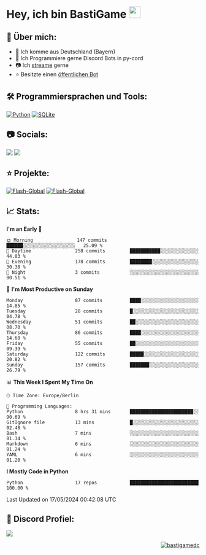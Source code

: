 # Hey, ich bin BastiGame <img src="https://raw.githubusercontent.com/MartinHeinz/MartinHeinz/master/wave.gif" width="30px">

## 📌 Über mich:
- 📍 Ich komme aus Deutschland (Bayern)
- 📝 Ich Programmiere gerne Discord Bots in py-cord
- 📷 Ich [streame](https://twitch.tv/bastigametv) gerne
- ⭐ Besitzte einen [öffentlichen Bot](https://discord.com/api/oauth2/authorize?client_id=1169681232532099112&permissions=430302428277&scope=bot%20applications.commands)

## 🛠️ Programmiersprachen und Tools:
[![Python](https://img.shields.io/badge/python-3670A0?style=for-the-badge&logo=python&logoColor=ffdd54)](https://github.com/Pycord-Development/pycord)
[![SQLite](https://img.shields.io/badge/sqlite-%2307405e.svg?style=for-the-badge&logo=sqlite&logoColor=white)](https://github.com/sqlite/sqlite)


## 📷 Socials:  
[![](https://img.shields.io/badge/Discord-5865F2?logo=discord&logoColor=white&style=for-the-badge)]([https://discord.com/users/203208036053942272](https://discord.gg/Pnw5vEjRZ5))
[![](https://img.shields.io/twitch/status/silbergecko_tv?style=for-the-badge&logo=twitch&logoColor=white&color=purple)](https://twitch.tv/bastigametv)

## ⭐ Projekte:
[![Flash-Global](https://img.shields.io/badge/Flash_Global-00A966?style=for-the-badge&logo=wechat&logoColor=white)](https://discord.com/api/oauth2/authorize?client_id=1169681232532099112&permissions=430302428277&scope=bot%20applications.commands)
[![Flash-Global](https://img.shields.io/badge/FlashBot-00A966?style=for-the-badge&logo=wechat&logoColor=white)](https://discord.com/api/oauth2/authorize?client_id=1111374314340626433&permissions=1497266007286&scope=bot%20applications.commands)

## 📈 Stats:
<!--START_SECTION:waka-->
**I'm an Early 🐤** 

```text
🌞 Morning                147 commits         ██████░░░░░░░░░░░░░░░░░░░   25.09 % 
🌆 Daytime                258 commits         ███████████░░░░░░░░░░░░░░   44.03 % 
🌃 Evening                178 commits         ████████░░░░░░░░░░░░░░░░░   30.38 % 
🌙 Night                  3 commits           ░░░░░░░░░░░░░░░░░░░░░░░░░   00.51 % 
```
📅 **I'm Most Productive on Sunday** 

```text
Monday                   87 commits          ████░░░░░░░░░░░░░░░░░░░░░   14.85 % 
Tuesday                  28 commits          █░░░░░░░░░░░░░░░░░░░░░░░░   04.78 % 
Wednesday                51 commits          ██░░░░░░░░░░░░░░░░░░░░░░░   08.70 % 
Thursday                 86 commits          ████░░░░░░░░░░░░░░░░░░░░░   14.68 % 
Friday                   55 commits          ██░░░░░░░░░░░░░░░░░░░░░░░   09.39 % 
Saturday                 122 commits         █████░░░░░░░░░░░░░░░░░░░░   20.82 % 
Sunday                   157 commits         ███████░░░░░░░░░░░░░░░░░░   26.79 % 
```


📊 **This Week I Spent My Time On** 

```text
🕑︎ Time Zone: Europe/Berlin

💬 Programming Languages: 
Python                   8 hrs 31 mins       ███████████████████████░░   90.69 % 
GitIgnore file           13 mins             █░░░░░░░░░░░░░░░░░░░░░░░░   02.48 % 
Bash                     7 mins              ░░░░░░░░░░░░░░░░░░░░░░░░░   01.34 % 
Markdown                 6 mins              ░░░░░░░░░░░░░░░░░░░░░░░░░   01.24 % 
YAML                     6 mins              ░░░░░░░░░░░░░░░░░░░░░░░░░   01.20 % 
```

**I Mostly Code in Python** 

```text
Python                   17 repos            █████████████████████████   100.00 % 
```




 Last Updated on 17/05/2024 00:42:08 UTC
<!--END_SECTION:waka-->

## 🔎 Discord Profiel:
<a href="https://discord.com/users/1018150165489668227"><img src="https://lanyard.cnrad.dev/api/1018150165489668227"><p/>

<p align="right">
  <img align="center" src="https://komarev.com/ghpvc/?username=bastigamedc&label=Profile%20views&color=0e75b6&style=flat" alt="bastigamedc"/>
</p>
